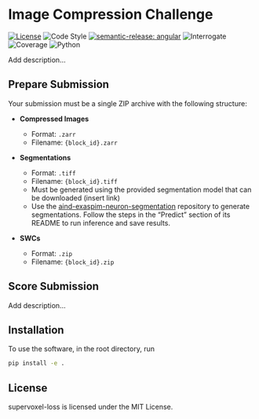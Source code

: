 # Image Compression Challenge

[![License](https://img.shields.io/badge/license-MIT-brightgreen)](LICENSE)
![Code Style](https://img.shields.io/badge/code%20style-black-black)
[![semantic-release: angular](https://img.shields.io/badge/semantic--release-angular-e10079?logo=semantic-release)](https://github.com/semantic-release/semantic-release)
![Interrogate](https://img.shields.io/badge/interrogate-100.0%25-brightgreen)
![Coverage](https://img.shields.io/badge/coverage-100%25-brightgreen)
![Python](https://img.shields.io/badge/python->=3.10-blue?logo=python)

Add description...

## Prepare Submission

Your submission must be a single ZIP archive with the following structure:
- **Compressed Images**
  - Format: `.zarr`
  - Filename: `{block_id}.zarr`
 
- **Segmentations**
  - Format: `.tiff`
  - Filename: `{block_id}.tiff`
  - Must be generated using the provided segmentation model that can be downloaded (insert link)
  - Use the [aind-exaspim-neuron-segmentation](https://github.com/AllenNeuralDynamics/aind-exaspim-neuron-segmentation) repository to generate segmentations. Follow the steps in the “Predict” section of its README to run inference and save results.

- **SWCs**
  - Format: `.zip`
  - Filename: `{block_id}.zip`

## Score Submission
Add description...

## Installation
To use the software, in the root directory, run
```bash
pip install -e .
```

## License
supervoxel-loss is licensed under the MIT License.
